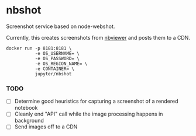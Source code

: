 nbshot
======

Screenshot service based on node-webshot.

Currently, this creates screenshots from [nbviewer](http://nbviewer.ipython.org) and posts them to a CDN.

```
docker run -p 8181:8181 \
           -e OS_USERNAME= \
           -e OS_PASSWORD= \
           -e OS_REGION_NAME= \
           -e CONTAINER= \
           jupyter/nbshot
```

### TODO

* [ ] Determine good heuristics for capturing a screenshot of a rendered notebook
* [ ] Cleanly end "API" call while the image processing happens in background
* [ ] Send images off to a CDN
